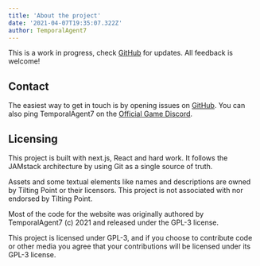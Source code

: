```yaml
---
title: 'About the project'
date: '2021-04-07T19:35:07.322Z'
author: TemporalAgent7
---
```


This is a work in progress, check [GitHub](https://github.com/TemporalAgent7/LegendsDataCore) for updates. All feedback is welcome!

## Contact

The easiest way to get in touch is by opening issues on [GitHub](https://github.com/TemporalAgent7/temporalagent7.github.io/issues). You can also ping TemporalAgent7 on the [Official Game Discord](https://discord.gg/SzkVaFJCa5).

## Licensing

This project is built with next.js, React and hard work. It follows the JAMstack architecture by using Git as a single source of truth.

Assets and some textual elements like names and descriptions are owned by Tilting Point or their licensors. This project is not associated with nor endorsed by Tilting Point.

Most of the code for the website was originally authored by TemporalAgent7 (c) 2021 and released under the GPL-3 license.

This project is licensed under GPL-3, and if you choose to contribute code or other media you agree that your contributions will be licensed under its GPL-3 license.

